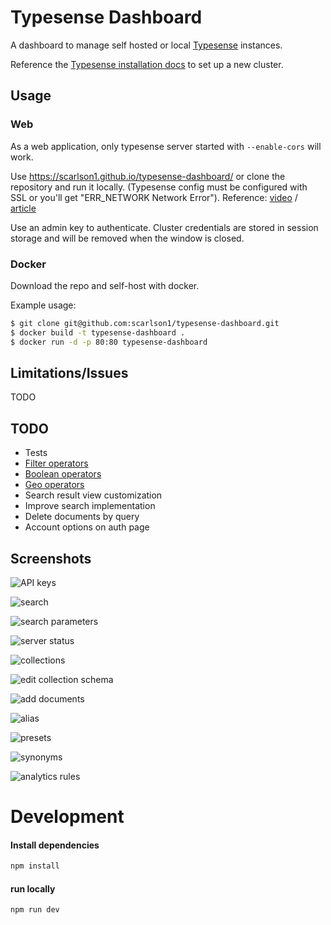 # Typesense Dashboard

A dashboard to manage self hosted or local [Typesense](https://typesense.org/) instances.

Reference the [Typesense installation docs](https://typesense.org/docs/guide/install-typesense.html) to set up a new cluster.

## Usage

### Web

As a web application, only typesense server started with `--enable-cors` will work.

Use https://scarlson1.github.io/typesense-dashboard/ or clone the repository and run it locally. (Typesense config must be configured with SSL or you'll get "ERR_NETWORK Network Error"). Reference: [video](https://www.youtube.com/watch?v=sR4_YISXNZE) / [article](https://deliciousbrains.com/ssl-certificate-authority-for-local-https-development/)

Use an admin key to authenticate. Cluster credentials are stored in session storage and will be removed when the window is closed.

### Docker

Download the repo and self-host with docker.

Example usage:

```bash
$ git clone git@github.com:scarlson1/typesense-dashboard.git
$ docker build -t typesense-dashboard .
$ docker run -d -p 80:80 typesense-dashboard
```

<!-- To use the latest pre-built image:

```bash
docker run -d -p 80:80 ghcr.io/scarlson1/typesense-dashboard:latest
```

If you have trouble connecting, trying ngrok.
option 1) ngrok http https://localhost:443
option 2) https://ngrok.com/docs/using-ngrok-with/docker/
-->

## Limitations/Issues

TODO

## TODO

- Tests
- [Filter operators](https://typesense.org/docs/guide/tips-for-filtering.html#available-operators)
- [Boolean operators](https://typesense.org/docs/guide/tips-for-filtering.html#boolean-operations)
- [Geo operators](https://typesense.org/docs/guide/tips-for-filtering.html#filtering-geopoints)
- Search result view customization
- Improve search implementation
- Delete documents by query
- Account options on auth page

## Screenshots

![API keys](docs/images/api_keys.png)

![search](docs/images/search.png)

![search parameters](docs/images/search_params.png)

![server status](docs/images/server_status.png)

![collections](docs/images/collections.png)

![edit collection schema](docs/images/edit_collection.png)

![add documents](docs/images/add_documents.png)

![alias](docs/images/alias.png)

![presets](docs/images/presets.png)

![synonyms](docs/images/synonyms.png)

![analytics rules](docs/images/analytics_rules.png)

# Development

#### Install dependencies

```bash
npm install
```

#### run locally

```bash
npm run dev
```
